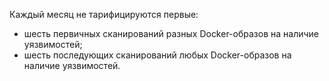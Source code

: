 Каждый месяц не тарифицируются первые:
* шесть первичных сканирований разных Docker-образов на наличие уязвимостей;
* шесть последующих сканирований любых Docker-образов на наличие уязвимостей.